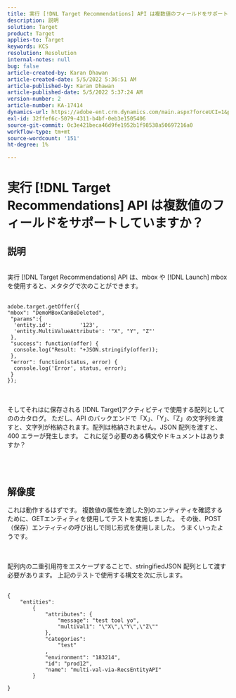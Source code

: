 ```yaml
---
title: 実行 [!DNL Target Recommendations] API は複数値のフィールドをサポートしていますか？
description: 説明
solution: Target
product: Target
applies-to: Target
keywords: KCS
resolution: Resolution
internal-notes: null
bug: false
article-created-by: Karan Dhawan
article-created-date: 5/5/2022 5:36:51 AM
article-published-by: Karan Dhawan
article-published-date: 5/5/2022 5:37:24 AM
version-number: 2
article-number: KA-17414
dynamics-url: https://adobe-ent.crm.dynamics.com/main.aspx?forceUCI=1&pagetype=entityrecord&etn=knowledgearticle&id=3c966259-35cc-ec11-a7b5-6045bd00db25
exl-id: 32ffef6c-5079-4311-b4bf-0eb3e1505406
source-git-commit: 0c3e421beca46d9fe1952b1f98538a50697216a0
workflow-type: tm+mt
source-wordcount: '151'
ht-degree: 1%

---
```


# 実行 [!DNL Target Recommendations] API は複数値のフィールドをサポートしていますか？

## 説明

<br>実行 [!DNL Target Recommendations] API は、mbox や [!DNL Launch] mbox を使用すると、メタタグで次のことができます。<br><br>

```
adobe.target.getOffer({
"mbox": "DemoMBoxCanBeDeleted",
 "params":{
  'entity.id':         '123',   
  'entity.MultiValueAttribute': '"X", "Y", "Z"'
 },
 "success": function(offer) {
  console.log("Result: "+JSON.stringify(offer));
 },
 "error": function(status, error) {
  console.log('Error', status, error);
 }
});
```

<br><br>そしてそれはに保存される [!DNL Target]アクティビティで使用する配列としてののカタログ。 ただし、API のバックエンドで「X」、「Y」、「Z」の文字列を渡すと、文字列が格納されます。配列は格納されません。JSON 配列を渡すと、400 エラーが発生します。 これに従う必要のある構文やドキュメントはありますか？<br><br><br><br>

## 解像度


これは動作するはずです。 複数値の属性を渡した別のエンティティを確認するために、GETエンティティを使用してテストを実施しました。 その後、POST（保存）エンティティの呼び出しで同じ形式を使用しました。 うまくいったようです。




<br><br>配列内の二重引用符をエスケープすることで、stringifiedJSON 配列として渡す必要があります。 上記のテストで使用する構文を次に示します。<br><br>

```
{
    "entities":
        {
            "attributes": {
                "message": "test tool yo",
                "multiVal1": "\"X\",\"Y\",\"Z\""
            },
            "categories": 
                "test"
            ,
            "environment": "183214",
            "id": "prod12",
            "name": "multi-val-via-RecsEntityAPI"
        }
    
}
```
